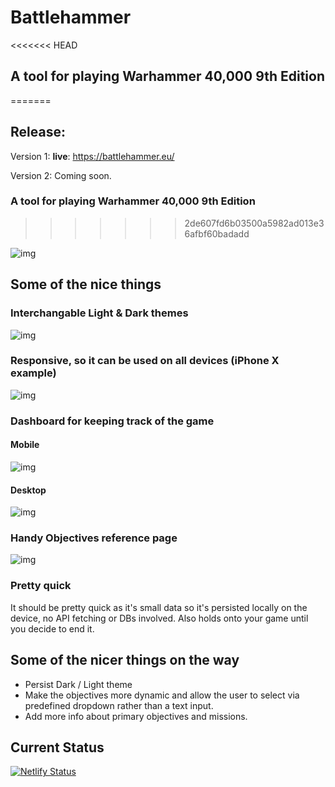 # Battlehammer

<<<<<<< HEAD
## A tool for playing Warhammer 40,000 9th Edition
=======
## Release: 
Version 1: **live**: https://battlehammer.eu/

Version 2: Coming soon.

### A tool for playing Warhammer 40,000 9th Edition
>>>>>>> 2de607fd6b03500a5982ad013e36afbf60badadd

![img](https://i.imgur.com/gqyBUOw.jpeg "Title Logo")

## Some of the nice things

### Interchangable Light & Dark themes

![img](https://i.imgur.com/w8y4sCn.jpg "Dark Theme Logo")

### Responsive, so it can be used on all devices (iPhone X example)

![img](https://i.imgur.com/jUyFK8N.png "Responsive iPhoneX image")

### Dashboard for keeping track of the game

#### Mobile

![img](https://i.imgur.com/RUVhm7w.png "mobile dashboard")

#### Desktop

![img](https://i.imgur.com/b32itc2.png "desktop dashboard")

### Handy Objectives reference page

![img](https://i.imgur.com/QY1PuAs.png "Objectives reference page")

### Pretty quick

It should be pretty quick as it's small data so it's persisted locally on the device, no API fetching or DBs involved. Also holds onto your game until you decide to end it.

## Some of the nicer things on the way

- Persist Dark / Light theme
- Make the objectives more dynamic and allow the user to select via predefined dropdown rather than a text input.
- Add more info about primary objectives and missions.

## Current Status

[![Netlify Status](https://api.netlify.com/api/v1/badges/b8d665a3-a992-41eb-b7e7-a7e58543a800/deploy-status)](https://app.netlify.com/sites/battlehammer/deploys)
